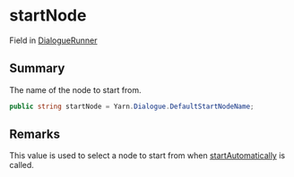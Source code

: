# startNode

Field in [DialogueRunner](/api/csharp/yarn.unity.dialoguerunner.md)

## Summary

The name of the node to start from.

```csharp
public string startNode = Yarn.Dialogue.DefaultStartNodeName;
```

## Remarks


This value is used to select a node to start from when  <a href="yarn.unity.dialoguerunner.startautomatically.md">startAutomatically</a>  is called.


